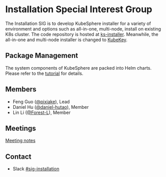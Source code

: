 # Installation Special Interest Group

The Installation SIG is to develop KubeSphere installer for a variety of environment and options such as all-in-one, multi-node, install on existing K8s cluster. The code repository is hosted at [ks-installer](https://github.com/kubesphere/ks-installer). Meanwhile, the all-in-one and multi-node installer is changed to [KubeKey](https://github/com/kubesphere/kubekey).

## Package Management

The system components of KubeSphere are packed into Helm charts. Please refer to the [tutorial](./guideline/Helm-package-development-tutorial.md) for details.

## Members

- Feng Guo ([@pixiake](https://github.com/pixiake)), Lead
- Daniel Hu ([@daniel-hutao](https://github.com/daniel-hutao)), Member
- Lin Li ([@Forest-L](https://github.com/Forest-L)), Member

## Meetings

[Meeting notes](https://docs.google.com/document/d/1sXMKViZ5cchbaBajRZiJsaSdMAQ1GpmDKCcq3UwT3Vg/)

## Contact

- Slack [#sig-installation](https://kubesphere.slack.com/messages/sig-installation)
